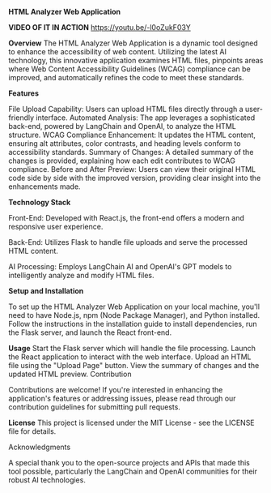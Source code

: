 
**HTML Analyzer Web Application**

**VIDEO OF IT IN ACTION**
https://youtu.be/-l0oZukF03Y


**Overview**
The HTML Analyzer Web Application is a dynamic tool designed to enhance the accessibility of web content. Utilizing the latest AI technology, this innovative application examines HTML files, pinpoints areas where Web Content Accessibility Guidelines (WCAG) compliance can be improved, and automatically refines the code to meet these standards.





**Features**

File Upload Capability: Users can upload HTML files directly through a user-friendly interface.
Automated Analysis: The app leverages a sophisticated back-end, powered by LangChain and OpenAI, to analyze the HTML structure.
WCAG Compliance Enhancement: It updates the HTML content, ensuring alt attributes, color contrasts, and heading levels conform to accessibility standards.
Summary of Changes: A detailed summary of the changes is provided, explaining how each edit contributes to WCAG compliance.
Before and After Preview: Users can view their original HTML code side by side with the improved version, providing clear insight into the enhancements made.




**Technology Stack**

Front-End: Developed with React.js, the front-end offers a modern and responsive user experience.

Back-End: Utilizes Flask to handle file uploads and serve the processed HTML content.

AI Processing: Employs LangChain AI and OpenAI's GPT models to intelligently analyze and modify HTML files.

**Setup and Installation**

To set up the HTML Analyzer Web Application on your local machine, you'll need to have Node.js, npm (Node Package Manager), and Python installed. Follow the instructions in the installation guide to install dependencies, run the Flask server, and launch the React front-end.




**Usage**
Start the Flask server which will handle the file processing.
Launch the React application to interact with the web interface.
Upload an HTML file using the "Upload Page" button.
View the summary of changes and the updated HTML preview.
Contribution

Contributions are welcome! If you're interested in enhancing the application's features or addressing issues, please read through our contribution guidelines for submitting pull requests.





**License**
This project is licensed under the MIT License - see the LICENSE file for details.

Acknowledgments

A special thank you to the open-source projects and APIs that made this tool possible, particularly the LangChain and OpenAI communities for their robust AI technologies.

